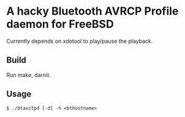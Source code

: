 # A hacky Bluetooth AVRCP Profile daemon for FreeBSD

Currently depends on xdotool to play/pause the playback.


## Build

Run make, darnit.

## Usage

```console
$ ./btavctpd [-d] -h <bthostname>
```

